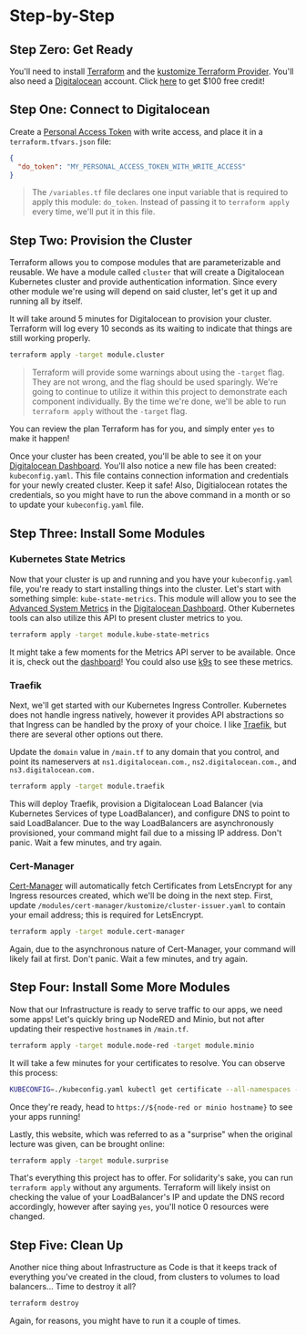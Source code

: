 # Step-by-Step

## Step Zero: Get Ready

You'll need to install [Terraform] and the [kustomize Terraform Provider][ktp].
You'll also need a [Digitalocean] account. Click [here][Digitalocean] to get
$100 free credit!

## Step One: Connect to Digitalocean

Create a [Personal Access Token][pat] with write access, and place it in a
`terraform.tfvars.json` file:

```json
{
  "do_token": "MY_PERSONAL_ACCESS_TOKEN_WITH_WRITE_ACCESS"
}
```

> The `/variables.tf` file declares one input variable that is required to apply
> this module: `do_token`. Instead of passing it to `terraform apply` every time,
> we'll put it in this file.

## Step Two: Provision the Cluster

Terraform allows you to compose modules that are parameterizable and reusable.
We have a module called `cluster` that will create a Digitalocean Kubernetes
cluster and provide authentication information. Since every other module we're
using will depend on said cluster, let's get it up and running all by itself.

It will take around 5 minutes for Digitalocean to provision your cluster.
Terraform will log every 10 seconds as its waiting to indicate that things are
still working properly.

```bash
terraform apply -target module.cluster
```

> Terraform will provide some warnings about using the `-target` flag. They are
> not wrong, and the flag should be used sparingly. We're going to continue to
> utilize it within this project to demonstrate each component individually. By
> the time we're done, we'll be able to run `terraform apply` without the
> `-target` flag.

You can review the plan Terraform has for you, and simply enter `yes` to make it
happen!

Once your cluster has been created, you'll be able to see it on your
[Digitalocean Dashboard][clusters]. You'll also notice a new file has been
created: `kubeconfig.yaml`. This file contains connection information and
credentials for your newly created cluster. Keep it safe! Also, Digitialocean
rotates the credentials, so you might have to run the above command in a month
or so to update your `kubeconfig.yaml` file.

## Step Three: Install Some Modules

### Kubernetes State Metrics

Now that your cluster is up and running and you have your `kubeconfig.yaml` file,
you're ready to start installing things into the cluster. Let's start with
something simple: `kube-state-metrics`. This module will allow you to see the
[Advanced System Metrics][asm] in the [Digitalocean Dashboard][clusters]. Other
Kubernetes tools can also utilize this API to present cluster metrics to you.

```bash
terraform apply -target module.kube-state-metrics
```

It might take a few moments for the Metrics API server to be available. Once it
is, check out the [dashboard][clusters]! You could also use [k9s] to see these
metrics.

### Traefik

Next, we'll get started with our Kubernetes Ingress Controller. Kubernetes does
not handle ingress natively, however it provides API abstractions so that
Ingress can be handled by the proxy of your choice. I like [Traefik], but there
are several other options out there.

Update the `domain` value in `/main.tf` to any domain that you control, and
point its nameservers at `ns1.digitalocean.com.`, `ns2.digitalocean.com.`, and
`ns3.digitalocean.com.`

```bash
terraform apply -target module.traefik
```

This will deploy Traefik, provision a Digitalocean Load Balancer (via Kubernetes
Services of type LoadBalancer), and configure DNS to point to said LoadBalancer.
Due to the way LoadBalancers are asynchronously provisioned, your command might
fail due to a missing IP address. Don't panic. Wait a few minutes, and try again.

### Cert-Manager

[Cert-Manager][cm] will automatically fetch Certificates from LetsEncrypt for
any Ingress resources created, which we'll be doing in the next step. First,
update `/modules/cert-manager/kustomize/cluster-issuer.yaml` to contain your
email address; this is required for LetsEncrypt.

```bash
terraform apply -target module.cert-manager
```

Again, due to the asynchronous nature of Cert-Manager, your command will likely
fail at first. Don't panic. Wait a few minutes, and try again.

## Step Four: Install Some More Modules

Now that our Infrastructure is ready to serve traffic to our apps, we need some
apps! Let's quickly bring up NodeRED and Minio, but not after updating their
respective `hostname`s in `/main.tf`.

```bash
terraform apply -target module.node-red -target module.minio
```

It will take a few minutes for your certificates to resolve. You can observe
this process:

```bash
KUBECONFIG=./kubeconfig.yaml kubectl get certificate --all-namespaces --watch
```

Once they're ready, head to `https://${node-red or minio hostname}` to see your
apps running!

Lastly, this website, which was referred to as a "surprise" when the original
lecture was given, can be brought online:

```bash
terraform apply -target module.surprise
```

That's everything this project has to offer. For solidarity's sake,  you can run
`terraform apply` without any arguments. Terraform will likely insist on
checking the value of your LoadBalancer's IP and update the DNS record
accordingly, however after saying `yes`, you'll notice 0 resources were changed.

## Step Five: Clean Up

Another nice thing about Infrastructure as Code is that it keeps track of
everything you've created in the cloud, from clusters to volumes to load
balancers... Time to destroy it all?

```bash
terraform destroy
```

Again, for reasons, you might have to run it a couple of times.

[Terraform]: https://www.terraform.io/downloads.html
[ktp]: https://github.com/kbst/terraform-provider-kustomize
[Digitalocean]: https://m.do.co/c/6f278dc1a57d
[pat]: https://cloud.digitalocean.com/account/api/tokens
[clusters]: https://cloud.digitalocean.com/kubernetes/clusters
[asm]: https://www.digitalocean.com/docs/kubernetes/how-to/monitor-advanced/
[k9s]: https://k9scli.io/
[Traefik]: https://traefik.io
[cm]: https://cert-manager.io